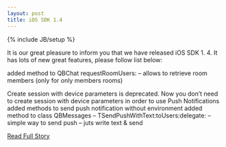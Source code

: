 ```yaml
---
layout: post
title: iOS SDK 1.4
---
```

{% include JB/setup %}<p>  It is our great pleasure to inform you that we have released iOS SDK 1.  4.  It has lots of new great features, please follow list below:
 
 added method to QBChat requestRoomUsers: – allows to retrieve room members (only for only members rooms)
 
 Create session with device parameters is deprecated.  Now you don’t need to create session with device parameters in order to use Push Notifications
 added methods to send push notification without environment
 added method to class QBMessages – TSendPushWithText:toUsers:delegate: – simple way to send push – juts write text & send<br />
<p><a href="http://quickblox.com/blog/2012/12/ios-sdk-1-4/">Read Full Story</a></p>
